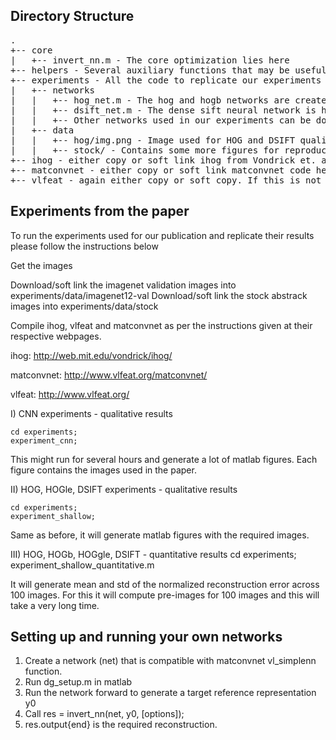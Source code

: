 Directory Structure
-------------------
<pre>
.
+-- core
|   +-- invert_nn.m - The core optimization lies here
+-- helpers - Several auxiliary functions that may be useful in general
+-- experiments - All the code to replicate our experiments
|   +-- networks
|   |   +-- hog_net.m - The hog and hogb networks are created using this
|   |   +-- dsift_net.m - The dense sift neural network is here
|   |   +-- Other networks used in our experiments can be downloaded from http://www.robots.ox.ac.uk/~aravindh/networks.html
|   +-- data
|   |   +-- hog/img.png - Image used for HOG and DSIFT qualitative results
|   |   +-- stock/ - Contains some more figures for reproducing qualitative results.
+-- ihog - either copy or soft link ihog from Vondrick et. al. This is required to run our experiments with hoggle.
+-- matconvnet - either copy or soft link matconvnet code here. If this is not here, then the setup function will not work.
+-- vlfeat - again either copy or soft copy. If this is not here, then the setup function will not work.
</pre>


Experiments from the paper
--------------------------

To run the experiments used for our publication and replicate their results please follow the instructions below

Get the images

Download/soft link the imagenet validation images into experiments/data/imagenet12-val
Download/soft link the stock abstrack images into experiments/data/stock

Compile ihog, vlfeat and matconvnet as per the instructions given at their respective webpages.

ihog: http://web.mit.edu/vondrick/ihog/

matconvnet: http://www.vlfeat.org/matconvnet/

vlfeat: http://www.vlfeat.org/


I) CNN experiments - qualitative results

    cd experiments;
    experiment_cnn;
    
This might run for several hours and generate a lot of matlab figures. Each figure contains the images used in the paper.

II) HOG, HOGle, DSIFT experiments - qualitative results

    cd experiments;
    experiment_shallow;
    
Same as before, it will generate matlab figures with the required images.

III) HOG, HOGb, HOGgle, DSIFT - quantitative results
    cd experiments;
    experiment_shallow_quantitative.m

It will generate mean and std of the normalized reconstruction error across 100 images.
For this it will compute pre-images for 100 images and this will take a very long time.

Setting up and running your own networks
----------------------------------------

1. Create a network (net) that is compatible with matconvnet vl_simplenn function.
2. Run dg\_setup.m in matlab
3. Run the network forward to generate a target reference representation y0
4. Call res = invert\_nn(net, y0, \[options\]);
5. res.output\{end\} is the required reconstruction.
